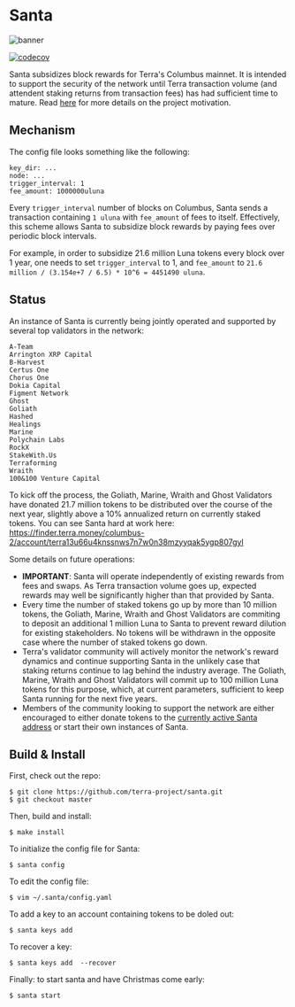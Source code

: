# Santa 

![banner](./banner.png)

[![codecov](https://codecov.io/gh/terra-project/santa/branch/master/graph/badge.svg)](https://codecov.io/gh/terra-project/santa)

Santa subsidizes block rewards for Terra's Columbus mainnet. It is intended to support the security of the network until Terra transaction volume (and attendent staking returns from transaction fees) has had sufficient time to mature. Read [here](./MOTIVATION.md) for more details on the project motivation. 


## Mechanism

The config file looks something like the following: 
```
key_dir: ...
node: ...
trigger_interval: 1 
fee_amount: 1000000uluna 
```

Every `trigger_interval` number of blocks on Columbus, Santa sends a transaction containing `1 uluna` with `fee_amount` of fees to itself. Effectively, this scheme allows Santa to subsidize block rewards by paying fees over periodic block intervals. 

For example, in order to subsidize 21.6 million Luna tokens every block over 1 year, one needs to set `trigger_interval` to 1, and `fee_amount` to `21.6 million / (3.154e+7 / 6.5) * 10^6 = 4451490 uluna`. 

## Status

An instance of Santa is currently being jointly operated and supported by several top validators in the network:

```
A-Team
Arrington XRP Capital
B-Harvest
Certus One
Chorus One
Dokia Capital
Figment Network
Ghost
Goliath
Hashed
Healings
Marine
Polychain Labs
RockX
StakeWith.Us
Terraforming
Wraith
100&100 Venture Capital
```

To kick off the process, the Goliath, Marine, Wraith and Ghost Validators have donated 21.7 million tokens to be distributed over the course of the next year, slightly above a 10% annualized return on currently staked tokens. You can see Santa hard at work here: https://finder.terra.money/columbus-2/account/terra13u66u4knssnws7n7w0n38mzyyqak5ygp807gyl

Some details on future operations: 
- **IMPORTANT**: Santa will operate independently of existing rewards from fees and swaps. As Terra transaction volume goes up, expected rewards may well be significantly higher than that provided by Santa.  
- Every time the number of staked tokens go up by more than 10 million tokens, the Goliath, Marine, Wraith and Ghost Validators are commiting to deposit an additional 1 million Luna to Santa to prevent reward dilution for existing stakeholders. No tokens will be withdrawn in the opposite case where the number of staked tokens go down. 
- Terra's validator community will actively monitor the network's reward dynamics and continue supporting Santa in the unlikely case that staking returns continue to lag behind the industry average. The Goliath, Marine, Wraith and Ghost Validators will commit up to 100 million Luna tokens for this purpose, which, at current parameters, sufficient to keep Santa running for the next five years. 
- Members of the community looking to support the network are either encouraged to either donate tokens to the [currently active Santa address](https://finder.terra.money/columbus-2/account/terra13u66u4knssnws7n7w0n38mzyyqak5ygp807gyl) or start their own instances of Santa. 

## Build & Install

First, check out the repo: 

```
$ git clone https://github.com/terra-project/santa.git
$ git checkout master
```

Then, build and install: 
```
$ make install
```

To initialize the config file for Santa:
```
$ santa config
```

To edit the config file: 
```
$ vim ~/.santa/config.yaml
```

To add a key to an account containing tokens to be doled out: 
```
$ santa keys add         
```

To recover a key: 
```
$ santa keys add  --recover
```

Finally: to start santa and have Christmas come early: 
```
$ santa start      
```
